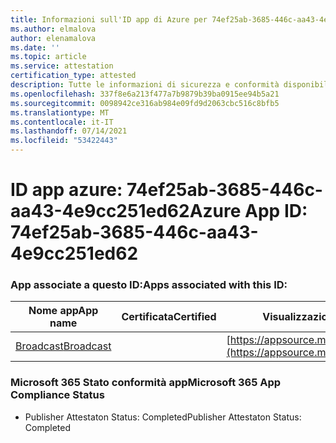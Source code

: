 ```yaml
---
title: Informazioni sull'ID app di Azure per 74ef25ab-3685-446c-aa43-4e9cc251ed62
ms.author: elmalova
author: elenamalova
ms.date: ''
ms.topic: article
ms.service: attestation
certification_type: attested
description: Tutte le informazioni di sicurezza e conformità disponibili per 74ef25ab-3685-446c-aa43-4e9cc251ed62.
ms.openlocfilehash: 337f8e6a213f477a7b9879b39ba0915ee94b5a21
ms.sourcegitcommit: 0098942ce316ab984e09fd9d2063cbc516c8bfb5
ms.translationtype: MT
ms.contentlocale: it-IT
ms.lasthandoff: 07/14/2021
ms.locfileid: "53422443"
---
```

# <a name="azure-app-id-74ef25ab-3685-446c-aa43-4e9cc251ed62"></a><span data-ttu-id="b51f7-103">ID app azure: 74ef25ab-3685-446c-aa43-4e9cc251ed62</span><span class="sxs-lookup"><span data-stu-id="b51f7-103">Azure App ID: 74ef25ab-3685-446c-aa43-4e9cc251ed62</span></span>


### <a name="apps-associated-with-this-id"></a><span data-ttu-id="b51f7-104">App associate a questo ID:</span><span class="sxs-lookup"><span data-stu-id="b51f7-104">Apps associated with this ID:</span></span>
| <span data-ttu-id="b51f7-105">**Nome app**</span><span class="sxs-lookup"><span data-stu-id="b51f7-105">**App name**</span></span> | <span data-ttu-id="b51f7-106">**Certificata**</span><span class="sxs-lookup"><span data-stu-id="b51f7-106">**Certified**</span></span> | <span data-ttu-id="b51f7-107">**Visualizzazione in AppSource**</span><span class="sxs-lookup"><span data-stu-id="b51f7-107">**View in AppSource**</span></span> |
|-|-|-|
| [<span data-ttu-id="b51f7-108">Broadcast</span><span class="sxs-lookup"><span data-stu-id="b51f7-108">Broadcast</span></span>](https://docs.microsoft.com/en-us/microsoft-365-app-certification/forward/WA200002697) |  | [https://appsource.microsoft.com/product/office/WA200002697](https://appsource.microsoft.com/product/office/WA200002697) |

### <a name="microsoft-365-app-compliance-status"></a><span data-ttu-id="b51f7-109">Microsoft 365 Stato conformità app</span><span class="sxs-lookup"><span data-stu-id="b51f7-109">Microsoft 365 App Compliance Status</span></span>
- <span data-ttu-id="b51f7-110">Publisher Attestaton Status: Completed</span><span class="sxs-lookup"><span data-stu-id="b51f7-110">Publisher Attestaton Status: Completed</span></span>
